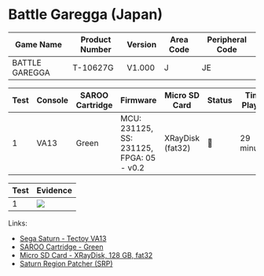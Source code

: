 # Battle Garegga (Japan)

| Game Name      | Product Number | Version | Area Code | Peripheral Code |
| -------------- | -------------- | ------- | --------- | --------------- |
| BATTLE GAREGGA | T-10627G       | V1.000  | J         | JE              |

| Test | Console | SAROO Cartridge | Firmware                                 | Micro SD Card    | Status | Time Played |
| ---- | ------- | --------------- | ---------------------------------------- | ---------------- | ------ | ----------- |
| 1    | VA13    | Green           | MCU: 231125, SS: 231125, FPGA: 05 - v0.2 | XRayDisk (fat32) | :100:  | 29 minutes  |

| Test | Evidence                                                                                         |
| ---- | ------------------------------------------------------------------------------------------------ |
| 1    | [![](https://img.youtube.com/vi/dhbuUqtnQ2s/0.jpg)](https://www.youtube.com/watch?v=dhbuUqtnQ2s) |

Links:

- [Sega Saturn - Tectoy VA13](../../../Info/Consoles/VA13/README.md)
- [SAROO Cartridge - Green](../../../Info/Cartridges/RetroGameParadiseStore/1.32F/README.md)
- [Micro SD Card - XRayDisk, 128 GB, fat32](../../../Info/SdCards/XRayDisk/128GB/fat32/README.md)
- [Saturn Region Patcher (SRP)](https://segaxtreme.net/resources/saturn-region-patcher.81/download)
